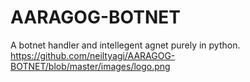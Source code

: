 # AARAGOG-BOTNET
A botnet handler and intellegent agnet purely in python.
https://github.com/neiltyagi/AARAGOG-BOTNET/blob/master/images/logo.png

[logo]: https://github.com/neiltyagi/AARAGOG-BOTNET/blob/master/images/logo.png "Logo Title Text 2"
